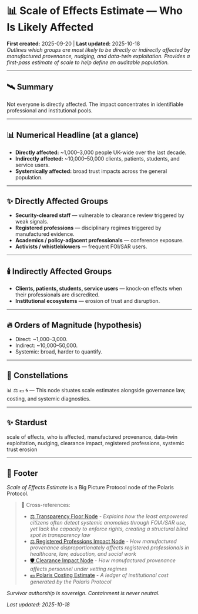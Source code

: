 # 📊 Scale of Effects Estimate — Who Is Likely Affected  
**First created:** 2025-09-20 | **Last updated:** 2025-10-18  
*Outlines which groups are most likely to be directly or indirectly affected by manufactured provenance, nudging, and data-twin exploitation. Provides a first-pass estimate of scale to help define an auditable population.*  

---

## 🛰️ Summary  
Not everyone is directly affected. The impact concentrates in identifiable professional and institutional pools.  

---

## 📊 Numerical Headline (at a glance)  
- **Directly affected:** ~1,000–3,000 people UK-wide over the last decade.  
- **Indirectly affected:** ~10,000–50,000 clients, patients, students, and service users.  
- **Systemically affected:** broad trust impacts across the general population.  

---

## ✨ Directly Affected Groups  
- **Security-cleared staff** — vulnerable to clearance review triggered by weak signals.  
- **Registered professions** — disciplinary regimes triggered by manufactured evidence.  
- **Academics / policy-adjacent professionals** — conference exposure.  
- **Activists / whistleblowers** — frequent FOI/SAR users.  

---

## 🕯️ Indirectly Affected Groups  
- **Clients, patients, students, service users** — knock-on effects when their professionals are discredited.  
- **Institutional ecosystems** — erosion of trust and disruption.  

---

## 🔥 Orders of Magnitude (hypothesis)  
- Direct: ~1,000–3,000.  
- Indirect: ~10,000–50,000.  
- Systemic: broad, harder to quantify.  

---

## 🌌 Constellations  

📊 ⚖️ 💷 🌀 — This node situates scale estimates alongside governance law, costing, and systemic diagnostics.

---

## ✨ Stardust  

scale of effects, who is affected, manufactured provenance, data-twin exploitation, nudging, clearance impact, registered professions, systemic trust erosion

---

## 🏮 Footer  
*Scale of Effects Estimate* is a Big Picture Protocol node of the Polaris Protocol.  

> 📡 Cross-references:
> 
> - [⚖️ Transparency Floor Node](../⚖️_Legal_State_Governance/⚖️_transparency_floor_node.md) - *Explains how the least empowered citizens often detect systemic anomalies through FOIA/SAR use, yet lack the capacity to enforce rights, creating a structural blind spot in transparency law*  
> - [⚖️ Registered Professions Impact Node](../⚖️_Legal_State_Governance/⚖️_registered_professions_impact.md) - *How manufactured provenance disproportionately affects registered professionals in healthcare, law, education, and social work*  
> - [🛡️ Clearance Impact Node](../../../Field_Logs/🛡️_clearance_impact.md) - *How manufactured provenance affects personnel under vetting regimes*   
> - [💷 Polaris Costing Estimate](../../🦕_Elder_Influencers/💸_Money_Listens/👻_Transparencies_Overhead/💷_polaris_costing_estimate.md) - *A ledger of institutional cost generated by the Polaris Protocol*    

*Survivor authorship is sovereign. Containment is never neutral.*  

_Last updated: 2025-10-18_
